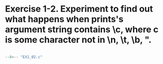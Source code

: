 # Exercise 1-2. Experiment to find out what happens when prints's argument string contains \c, where c is some character not in \n, \t, \b, \".

``` c

--8<-- "EX1_02.c"

```
